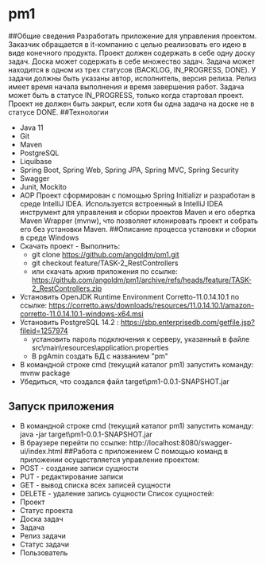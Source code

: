 # pm1
##Общие сведения
Разработать приложение для управления проектом.
Заказчик обращается в it-компанию с целью реализовать его идею в виде
конечного продукта. Проект должен содержать в себе одну доску задач. Доска
может содержать в себе множество задач. Задача может находится в одном из
трех статусов (BACKLOG, IN_PROGRESS, DONE). У задачи должны быть
указаны автор, исполнитель, версия релиза. Релиз имеет время начала
выполнения и время завершения работ.
Задача может быть в статусе IN_PROGRESS, только когда стартовал проект.
Проект не должен быть закрыт, если хотя бы одна задача на доске не в статусе
DONE.
##Технологии
* Java 11
* Git
* Maven
* PostgreSQL
* Liquibase
* Spring Boot, Spring Web, Spring JPA, Spring MVC, Spring Security
* Swagger
* Junit, Mockito
* AOP
Проект сформирован с помощью Spring Initializr и разработан в среде IntelliJ IDEA.
Используется встроенный в IntelliJ IDEA инструмент для управления и сборки проектов Maven и его обертка Maven Wrapper (mvnw), что позволяет клонировать проект и собрать его без установки Maven.
##Описание процесса установки и сборки в среде Windows
* Скачать проект - Выполнить: 
  * git clone https://github.com/angoldm/pm1.git
  * git checkout feature/TASK-2_RestControllers
  * или скачать архив приложения по ссылке: https://github.com/angoldm/pm1/archive/refs/heads/feature/TASK-2_RestControllers.zip
* Установить OpenJDK Runtime Environment Corretto-11.0.14.10.1 по ссылке: https://corretto.aws/downloads/resources/11.0.14.10.1/amazon-corretto-11.0.14.10.1-windows-x64.msi
* Установить PostgreSQL 14.2 : https://sbp.enterprisedb.com/getfile.jsp?fileid=1257974
  * установить пароль подключения к серверу, указанный в файле src\main\resources\application.properties
  * В pgAmin создать БД с названием "pm"
* В командной строке cmd (текущий каталог pm1) запустить команду: mvnw package
* Убедиться, что создался файл target\pm1-0.0.1-SNAPSHOT.jar
## Запуск приложения
* В командной строке cmd (текущий каталог pm1) запустить команду: java -jar target\pm1-0.0.1-SNAPSHOT.jar
* В браузере перейти по ссылке: http://localhost:8080/swagger-ui/index.html
##Работа с приложением
С помощью команд в приложении осуществляется управление проектом:
* POST - создание записи сущности
* PUT - редактирование записи
* GET - вывод списка всех записей сущности
* DELETE - удаление запись сущности
Список сущностей:
* Проект
* Статус проекта
* Доска задач
* Задача
* Релиз задачи
* Статус задачи
* Пользователь
